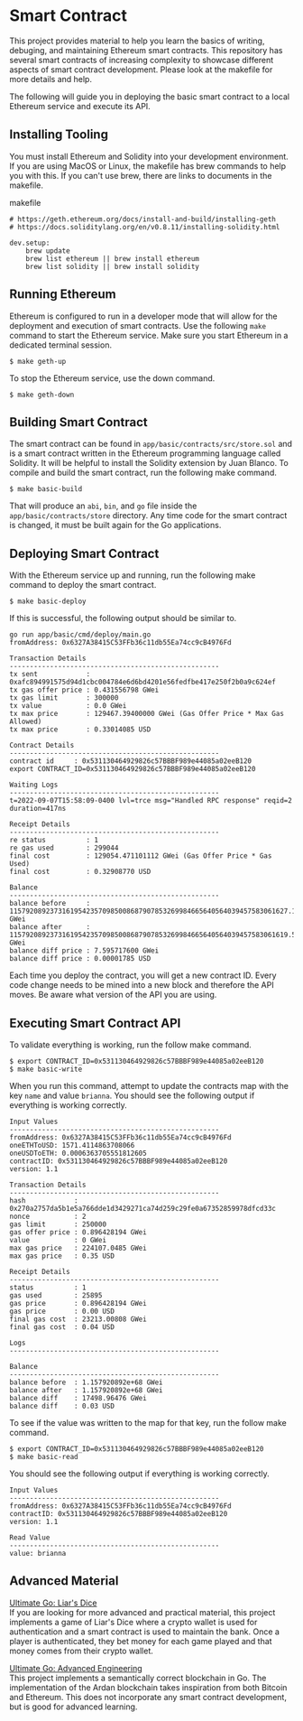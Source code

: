 # Smart Contract

This project provides material to help you learn the basics of writing, debuging, and maintaining Ethereum smart contracts. This repository has several smart contracts of increasing complexity to showcase different aspects of smart contract development. Please look at the makefile for more details and help.

The following will guide you in deploying the basic smart contract to a local Ethereum service and execute its API.

## Installing Tooling

You must install Ethereum and Solidity into your development environment. If you are using MacOS or Linux, the makefile has brew commands to help you with this. If you can't use brew, there are links to documents in the makefile.

makefile
```
# https://geth.ethereum.org/docs/install-and-build/installing-geth
# https://docs.soliditylang.org/en/v0.8.11/installing-solidity.html

dev.setup:
	brew update
	brew list ethereum || brew install ethereum
	brew list solidity || brew install solidity
```

## Running Ethereum

Ethereum is configured to run in a developer mode that will allow for the deployment and execution of smart contracts. Use the following `make` command to start the Ethereum service. Make sure you start Ethereum in a dedicated terminal session.

```
$ make geth-up
```

To stop the Ethereum service, use the down command.

```
$ make geth-down
```

## Building Smart Contract

The smart contract can be found in `app/basic/contracts/src/store.sol` and is a smart contract written in the Ethereum programming language called Solidity. It will be helpful to install the Solidity extension by Juan Blanco. To compile and build the smart contract, run the following make command.

```
$ make basic-build
```

That will produce an `abi`, `bin`, and `go` file inside the `app/basic/contracts/store` directory. Any time code for the smart contract is changed, it must be built again for the Go applications.

## Deploying Smart Contract

With the Ethereum service up and running, run the following make command to deploy the smart contract.

```
$ make basic-deploy
```

If this is successful, the following output should be similar to.

```
go run app/basic/cmd/deploy/main.go
fromAddress: 0x6327A38415C53FFb36c11db55Ea74cc9cB4976Fd

Transaction Details
----------------------------------------------------
tx sent            : 0xafc894991575d94d1cbc004784e6d6bd4201e56fedfbe417e250f2b0a9c624ef
tx gas offer price : 0.431556798 GWei
tx gas limit       : 300000
tx value           : 0.0 GWei
tx max price       : 129467.39400000 GWei (Gas Offer Price * Max Gas Allowed)
tx max price       : 0.33014085 USD

Contract Details
----------------------------------------------------
contract id     : 0x531130464929826c57BBBF989e44085a02eeB120
export CONTRACT_ID=0x531130464929826c57BBBF989e44085a02eeB120

Waiting Logs
----------------------------------------------------
t=2022-09-07T15:58:09-0400 lvl=trce msg="Handled RPC response" reqid=2 duration=417ns

Receipt Details
----------------------------------------------------
re status          : 1
re gas used        : 299044
final cost         : 129054.471101112 GWei (Gas Offer Price * Gas Used)
final cost         : 0.32908770 USD

Balance
----------------------------------------------------
balance before     : 115792089237316195423570985008687907853269984665640564039457583061627.121056760 GWei
balance after      : 115792089237316195423570985008687907853269984665640564039457583061619.525339160 GWei
balance diff price : 7.595717600 GWei
balance diff price : 0.00001785 USD
```

Each time you deploy the contract, you will get a new contract ID. Every code change needs to be mined into a new block and therefore the API moves. Be aware what version of the API you are using.

## Executing Smart Contract API

To validate everything is working, run the follow make command.

```
$ export CONTRACT_ID=0x531130464929826c57BBBF989e44085a02eeB120
$ make basic-write
```

When you run this command, attempt to update the contracts map with the key `name` and value `brianna`. You should see the following output if everything is working correctly.

```
Input Values
----------------------------------------------------
fromAddress: 0x6327A38415C53FFb36c11db55Ea74cc9cB4976Fd
oneETHToUSD: 1571.4114863708066
oneUSDToETH: 0.0006363705551812605
contractID: 0x531130464929826c57BBBF989e44085a02eeB120
version: 1.1

Transaction Details
----------------------------------------------------
hash            : 0x270a2757da5b1e5a766dde1d3429271ca74d259c29fe0a67352859978dfcd33c
nonce           : 2
gas limit       : 250000
gas offer price : 0.896428194 GWei
value           : 0 GWei
max gas price   : 224107.0485 GWei
max gas price   : 0.35 USD

Receipt Details
----------------------------------------------------
status          : 1
gas used        : 25895
gas price       : 0.896428194 GWei
gas price       : 0.00 USD
final gas cost  : 23213.00808 GWei
final gas cost  : 0.04 USD

Logs
----------------------------------------------------

Balance
----------------------------------------------------
balance before  : 1.157920892e+68 GWei
balance after   : 1.157920892e+68 GWei
balance diff    : 17498.96476 GWei
balance diff    : 0.03 USD
```

To see if the value was written to the map for that key, run the follow make command.

```
$ export CONTRACT_ID=0x531130464929826c57BBBF989e44085a02eeB120
$ make basic-read
```

You should see the following output if everything is working correctly.

```
Input Values
----------------------------------------------------
fromAddress: 0x6327A38415C53FFb36c11db55Ea74cc9cB4976Fd
contractID: 0x531130464929826c57BBBF989e44085a02eeB120
version: 1.1

Read Value
----------------------------------------------------
value: brianna
```

## Advanced Material

[Ultimate Go: Liar's Dice](https://github.com/ardanlabs/liarsdice)  
If you are looking for more advanced and practical material, this project implements a game of Liar's Dice where a crypto wallet is used for authentication and a smart contract is used to maintain the bank. Once a player is authenticated, they bet money for each game played and that money comes from their crypto wallet.

[Ultimate Go: Advanced Engineering](https://github.com/ardanlabs/blockchain)  
This project implements a semantically correct blockchain in Go. The implementation of the Ardan blockchain takes inspiration from both Bitcoin and Ethereum. This does not incorporate any smart contract development, but is good for advanced learning.
